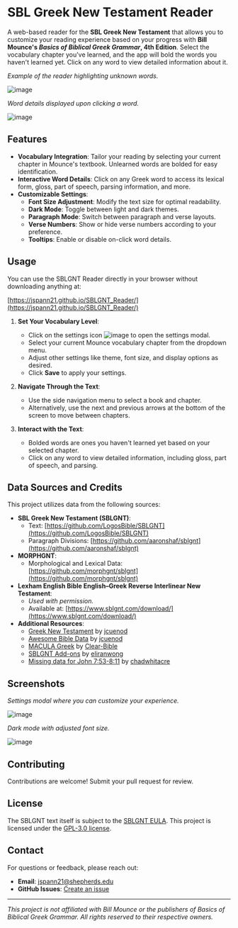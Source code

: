 # SBL Greek New Testament Reader

A web-based reader for the **SBL Greek New Testament** that allows you to customize your reading experience based on your progress with **Bill Mounce's _Basics of Biblical Greek Grammar_, 4th Edition**. Select the vocabulary chapter you've learned, and the app will bold the words you haven't learned yet. Click on any word to view detailed information about it.

*Example of the reader highlighting unknown words.*

![image](https://github.com/user-attachments/assets/d082e95c-a789-41bc-bf8a-d1675c9aff35)


*Word details displayed upon clicking a word.*

![image](https://github.com/user-attachments/assets/002ac2e5-7728-40dd-a02a-2d898671ba8f)

## Features

- **Vocabulary Integration**: Tailor your reading by selecting your current chapter in Mounce's textbook. Unlearned words are bolded for easy identification.
- **Interactive Word Details**: Click on any Greek word to access its lexical form, gloss, part of speech, parsing information, and more.
- **Customizable Settings**:
  - **Font Size Adjustment**: Modify the text size for optimal readability.
  - **Dark Mode**: Toggle between light and dark themes.
  - **Paragraph Mode**: Switch between paragraph and verse layouts.
  - **Verse Numbers**: Show or hide verse numbers according to your preference.
  - **Tooltips**: Enable or disable on-click word details.

## Usage

You can use the SBLGNT Reader directly in your browser without downloading anything at:

[https://jspann21.github.io/SBLGNT_Reader/](https://jspann21.github.io/SBLGNT_Reader/)

1. **Set Your Vocabulary Level**:

   - Click on the settings icon ![image](https://github.com/user-attachments/assets/9dc85929-b081-481f-be8e-53ac818032cd)
 to open the settings modal.
   - Select your current Mounce vocabulary chapter from the dropdown menu.
   - Adjust other settings like theme, font size, and display options as desired.
   - Click **Save** to apply your settings.

2. **Navigate Through the Text**:

   - Use the side navigation menu to select a book and chapter.
   - Alternatively, use the next and previous arrows at the bottom of the screen to move between chapters.

3. **Interact with the Text**:

   - Bolded words are ones you haven't learned yet based on your selected chapter.
   - Click on any word to view detailed information, including gloss, part of speech, and parsing.

## Data Sources and Credits

This project utilizes data from the following sources:

- **SBL Greek New Testament (SBLGNT)**:
  - Text: [https://github.com/LogosBible/SBLGNT](https://github.com/LogosBible/SBLGNT)
  - Paragraph Divisions: [https://github.com/aaronshaf/sblgnt](https://github.com/aaronshaf/sblgnt)
- **MORPHGNT**:
  - Morphological and Lexical Data: [https://github.com/morphgnt/sblgnt](https://github.com/morphgnt/sblgnt)
- **Lexham English Bible English–Greek Reverse Interlinear New Testament**:
  - *Used with permission.*
  - Available at: [https://www.sblgnt.com/download/](https://www.sblgnt.com/download/)
- **Additional Resources**:
  - [Greek New Testament](https://github.com/jcuenod/greek-new-testament) by [jcuenod](https://github.com/jcuenod)
  - [Awesome Bible Data](https://github.com/jcuenod/awesome-bible-data) by [jcuenod](https://github.com/jcuenod)
  - [MACULA Greek](https://github.com/Clear-Bible/macula-greek) by [Clear-Bible](https://github.com/Clear-Bible)
  - [SBLGNT Add-ons](https://github.com/eliranwong/SBLGNT-add-ons/tree/master) by [eliranwong](https://github.com/eliranwong)
  - [Missing data for John 7:53-8:11](https://gist.github.com/chadwhitacre/21497c4d0a7326dccfed79798cfb9dc8) by [chadwhitacre](https://gist.github.com/chadwhitacre)

## Screenshots

*Settings modal where you can customize your experience.*

![image](https://github.com/user-attachments/assets/b7cc6cdb-b3f0-4d65-b459-835536a812e1)

*Dark mode with adjusted font size.*

![image](https://github.com/user-attachments/assets/1a03016d-03ef-4c88-ae01-103ddff1a219)

## Contributing

Contributions are welcome! Submit your pull request for review.

## License

The SBLGNT text itself is subject to the [SBLGNT EULA](http://sblgnt.com/license/).
This project is licensed under the [GPL-3.0 license](LICENSE).

## Contact

For questions or feedback, please reach out:

- **Email**: [jspann21@shepherds.edu](mailto:jspann21@shepherds.edu)
- **GitHub Issues**: [Create an issue](https://github.com/yourusername/your-repo-name/issues)

---

*This project is not affiliated with Bill Mounce or the publishers of _Basics of Biblical Greek Grammar_. All rights reserved to their respective owners.*
